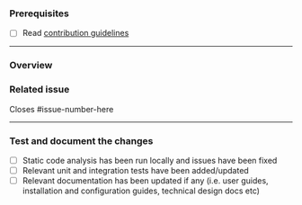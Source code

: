 ### Prerequisites

- [ ] Read [contribution guidelines](https://github.com/GluuFederation/pygluu-containerlib/blob/v2-google-secrets/.github/CONTRIBUTING.md)

---

### Overview

<!-- implementation details goes here -->

### Related issue

<!-- Link or describe the issue this PR is fixing -->

Closes #issue-number-here

---

### Test and document the changes

- [ ] Static code analysis has been run locally and issues have been fixed
- [ ] Relevant unit and integration tests have been added/updated
- [ ] Relevant documentation has been updated if any (i.e. user guides, installation and configuration guides, technical design docs etc)
